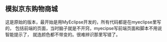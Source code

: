 模拟京东购物商城
----------------
>
这是原始的版本，最开始是用MyEclipse开发的，所有代码都是在myeclipse里写的，
包括前端的页面，当时脑子就是不开窍，myecipse写前端页面和脚本不用说智能提示了，
就连颜色都不带变的。很难辨识那里写错了。
